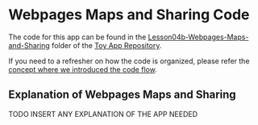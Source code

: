 
# Webpages Maps and Sharing Code
The code for this app can be found in the [Lesson04b-Webpages-Maps-and-Sharing](https://github.com/udacity/ud851-Exercises/tree/student/Lesson04b-Webpages-Maps-and-Sharing/) folder of the [Toy App Repository](https://github.com/udacity/ud851-Exercises).

If you need to a refresher on how the code is organized, please refer the [concept where we introduced the code flow](https://classroom.udacity.com/courses/ud851/lessons/93affc67-3f0b-4f9b-b3a4-a7a26f241a86/concepts/115d08bb-f114-46fa-b693-5c6ce1445c07).

## Explanation of Webpages Maps and Sharing
TODO INSERT ANY EXPLANATION OF THE APP NEEDED
 